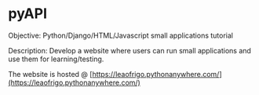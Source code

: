 # pyAPI

Objective: Python/Django/HTML/Javascript small applications tutorial

Description: Develop a website where users can run small applications and use them for learning/testing.

The website is hosted @ [https://leaofrigo.pythonanywhere.com/](https://leaofrigo.pythonanywhere.com/)
